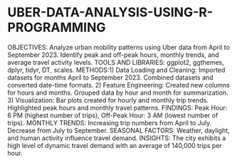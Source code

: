 # UBER-DATA-ANALYSIS-USING-R-PROGRAMMING
 OBJECTIVES: Analyze urban mobility patterns using Uber data from April to September 2023. Identify peak and off-peak hours, monthly
 trends, and average travel activity levels.
 TOOLS AND LIBRARIES: ggplot2, ggthemes, dplyr, tidyr, DT, scales.
 METHODS:1) Data Loading and Cleaning: Imported datasets for months April to September 2023. Combined datasets and converted date-time
 formats.
 2) Feature Engineering: Created new columns for hours and months. Grouped data by hour and month for summarization.
 3) Visualization: Bar plots created for hourly and monthly trip trends. Highlighted peak hours and monthly travel patterns.
 FINDINGS: Peak Hour: 6 PM (highest number of trips), Off-Peak Hour: 3 AM (lowest number of trips).
 MONTHLY TRENDS: Increasing trip numbers from April to July. Decrease from July to September.
 SEASONAL FACTORS: Weather, daylight, and human activity influence travel demand.
 INSIGHTS: The city exhibits a high level of dynamic travel demand with an average of 140,000 trips per hour.
